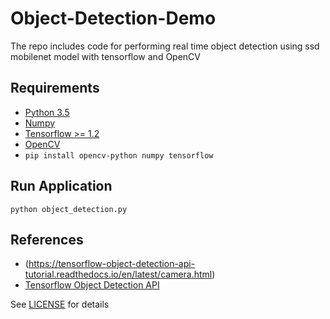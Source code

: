 # Object-Detection-Demo
The repo includes code for performing real time object detection using ssd mobilenet model with tensorflow and OpenCV

## Requirements
- [Python 3.5](https://www.python.org/download/releases/3.0/)
- [Numpy](https://pypi.org/project/numpy/)
- [Tensorflow >= 1.2](https://pypi.org/project/tensorflow/)
- [OpenCV](https://pypi.org/project/opencv-python/)
- `pip install opencv-python numpy tensorflow`

## Run Application
`python object_detection.py`

## References
- (https://tensorflow-object-detection-api-tutorial.readthedocs.io/en/latest/camera.html)
- [Tensorflow Object Detection API](https://github.com/tensorflow/models)

See [LICENSE](https://github.com/rktayal/object-detection-demo/LICENSE) for details
